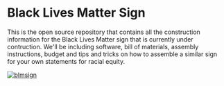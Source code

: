 Black Lives Matter Sign
=======================

This is the open source repository that contains all the construction information for the Black Lives Matter sign that is currently under contruction.  We'll be including software, bill of materials, assembly instructions, budget and tips and tricks on how to assemble a similar sign for your own statements for racial equity.

[![blmsign](http://img.youtube.com/vi/cws-HkbJuXY/0.jpg)](https://www.youtube.com/watch?v=cws-HkbJuXY "blmsign")
